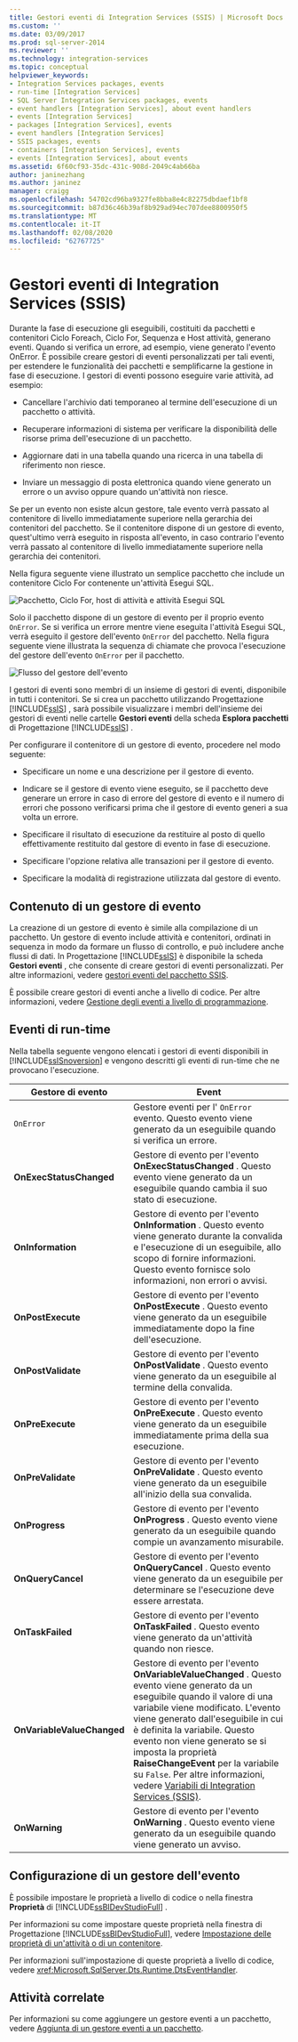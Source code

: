 ```yaml
---
title: Gestori eventi di Integration Services (SSIS) | Microsoft Docs
ms.custom: ''
ms.date: 03/09/2017
ms.prod: sql-server-2014
ms.reviewer: ''
ms.technology: integration-services
ms.topic: conceptual
helpviewer_keywords:
- Integration Services packages, events
- run-time [Integration Services]
- SQL Server Integration Services packages, events
- event handlers [Integration Services], about event handlers
- events [Integration Services]
- packages [Integration Services], events
- event handlers [Integration Services]
- SSIS packages, events
- containers [Integration Services], events
- events [Integration Services], about events
ms.assetid: 6f60cf93-35dc-431c-908d-2049c4ab66ba
author: janinezhang
ms.author: janinez
manager: craigg
ms.openlocfilehash: 54702cd96ba9327fe8bba8e4c82275dbdaef1bf8
ms.sourcegitcommit: b87d36c46b39af8b929ad94ec707dee8800950f5
ms.translationtype: MT
ms.contentlocale: it-IT
ms.lasthandoff: 02/08/2020
ms.locfileid: "62767725"
---
```

# <a name="integration-services-ssis-event-handlers"></a>Gestori eventi di Integration Services (SSIS)
  Durante la fase di esecuzione gli eseguibili, costituiti da pacchetti e contenitori Ciclo Foreach, Ciclo For, Sequenza e Host attività, generano eventi. Quando si verifica un errore, ad esempio, viene generato l'evento OnError. È possibile creare gestori di eventi personalizzati per tali eventi, per estendere le funzionalità dei pacchetti e semplificarne la gestione in fase di esecuzione. I gestori di eventi possono eseguire varie attività, ad esempio:  
  
-   Cancellare l'archivio dati temporaneo al termine dell'esecuzione di un pacchetto o attività.  
  
-   Recuperare informazioni di sistema per verificare la disponibilità delle risorse prima dell'esecuzione di un pacchetto.  
  
-   Aggiornare dati in una tabella quando una ricerca in una tabella di riferimento non riesce.  
  
-   Inviare un messaggio di posta elettronica quando viene generato un errore o un avviso oppure quando un'attività non riesce.  
  
 Se per un evento non esiste alcun gestore, tale evento verrà passato al contenitore di livello immediatamente superiore nella gerarchia dei contenitori del pacchetto. Se il contenitore dispone di un gestore di evento, quest'ultimo verrà eseguito in risposta all'evento, in caso contrario l'evento verrà passato al contenitore di livello immediatamente superiore nella gerarchia dei contenitori.  
  
 Nella figura seguente viene illustrato un semplice pacchetto che include un contenitore Ciclo For contenente un'attività Esegui SQL.  
  
 ![Pacchetto, Ciclo For, host di attività e attività Esegui SQL](media/mw-dts-eventhandlerpkg.gif "Pacchetto, Ciclo For, host di attività e attività Esegui SQL")  
  
 Solo il pacchetto dispone di un gestore di evento per il proprio evento `OnError`. Se si verifica un errore mentre viene eseguita l'attività Esegui SQL, verrà eseguito il gestore dell'evento `OnError` del pacchetto. Nella figura seguente viene illustrata la sequenza di chiamate che provoca l'esecuzione del gestore dell'evento `OnError` per il pacchetto.  
  
 ![Flusso del gestore dell'evento](media/mw-dts-eventhandlers.gif "Flusso del gestore dell'evento")  
  
 I gestori di eventi sono membri di un insieme di gestori di eventi, disponibile in tutti i contenitori. Se si crea un pacchetto utilizzando Progettazione [!INCLUDE[ssIS](../includes/ssis-md.md)] , sarà possibile visualizzare i membri dell'insieme dei gestori di eventi nelle cartelle **Gestori eventi** della scheda **Esplora pacchetti** di Progettazione [!INCLUDE[ssIS](../includes/ssis-md.md)] .  
  
 Per configurare il contenitore di un gestore di evento, procedere nel modo seguente:  
  
-   Specificare un nome e una descrizione per il gestore di evento.  
  
-   Indicare se il gestore di evento viene eseguito, se il pacchetto deve generare un errore in caso di errore del gestore di evento e il numero di errori che possono verificarsi prima che il gestore di evento generi a sua volta un errore.  
  
-   Specificare il risultato di esecuzione da restituire al posto di quello effettivamente restituito dal gestore di evento in fase di esecuzione.  
  
-   Specificare l'opzione relativa alle transazioni per il gestore di evento.  
  
-   Specificare la modalità di registrazione utilizzata dal gestore di evento.  
  
## <a name="event-handler-content"></a>Contenuto di un gestore di evento  
 La creazione di un gestore di evento è simile alla compilazione di un pacchetto. Un gestore di evento include attività e contenitori, ordinati in sequenza in modo da formare un flusso di controllo, e può includere anche flussi di dati. In Progettazione [!INCLUDE[ssIS](../includes/ssis-md.md)] è disponibile la scheda **Gestori eventi** , che consente di creare gestori di eventi personalizzati. Per altre informazioni, vedere [gestori eventi del pacchetto SSIS](integration-services-ssis-event-handlers.md).  
  
 È possibile creare gestori di eventi anche a livello di codice. Per altre informazioni, vedere [Gestione degli eventi a livello di programmazione](building-packages-programmatically/handling-events-programmatically.md).  
  
## <a name="run-time-events"></a>Eventi di run-time  
 Nella tabella seguente vengono elencati i gestori di eventi disponibili in [!INCLUDE[ssISnoversion](../includes/ssisnoversion-md.md)] e vengono descritti gli eventi di run-time che ne provocano l'esecuzione.  
  
|Gestore di evento|Event|  
|-------------------|-----------|  
|`OnError`|Gestore eventi per l' `OnError` evento. Questo evento viene generato da un eseguibile quando si verifica un errore.|  
|**OnExecStatusChanged**|Gestore di evento per l'evento **OnExecStatusChanged** . Questo evento viene generato da un eseguibile quando cambia il suo stato di esecuzione.|  
|**OnInformation**|Gestore di evento per l'evento **OnInformation** . Questo evento viene generato durante la convalida e l'esecuzione di un eseguibile, allo scopo di fornire informazioni. Questo evento fornisce solo informazioni, non errori o avvisi.|  
|**OnPostExecute**|Gestore di evento per l'evento **OnPostExecute** . Questo evento viene generato da un eseguibile immediatamente dopo la fine dell'esecuzione.|  
|**OnPostValidate**|Gestore di evento per l'evento **OnPostValidate** . Questo evento viene generato da un eseguibile al termine della convalida.|  
|**OnPreExecute**|Gestore di evento per l'evento **OnPreExecute** . Questo evento viene generato da un eseguibile immediatamente prima della sua esecuzione.|  
|**OnPreValidate**|Gestore di evento per l'evento **OnPreValidate** . Questo evento viene generato da un eseguibile all'inizio della sua convalida.|  
|**OnProgress**|Gestore di evento per l'evento **OnProgress** . Questo evento viene generato da un eseguibile quando compie un avanzamento misurabile.|  
|**OnQueryCancel**|Gestore di evento per l'evento **OnQueryCancel** . Questo evento viene generato da un eseguibile per determinare se l'esecuzione deve essere arrestata.|  
|**OnTaskFailed**|Gestore di evento per l'evento **OnTaskFailed** . Questo evento viene generato da un'attività quando non riesce.|  
|**OnVariableValueChanged**|Gestore di evento per l'evento **OnVariableValueChanged** . Questo evento viene generato da un eseguibile quando il valore di una variabile viene modificato. L'evento viene generato dall'eseguibile in cui è definita la variabile. Questo evento non viene generato se si imposta la proprietà **RaiseChangeEvent** per la variabile su `False`. Per altre informazioni, vedere [Variabili di Integration Services &#40;SSIS&#41;](integration-services-ssis-variables.md).|  
|**OnWarning**|Gestore di evento per l'evento **OnWarning** . Questo evento viene generato da un eseguibile quando viene generato un avviso.|  
  
## <a name="configuration-of-an-event-handler"></a>Configurazione di un gestore dell'evento  
 È possibile impostare le proprietà a livello di codice o nella finestra **Proprietà** di [!INCLUDE[ssBIDevStudioFull](../includes/ssbidevstudiofull-md.md)] .  
  
 Per informazioni su come impostare queste proprietà nella finestra di Progettazione [!INCLUDE[ssBIDevStudioFull](../includes/ssbidevstudiofull-md.md)], vedere [Impostazione delle proprietà di un'attività o di un contenitore](../../2014/integration-services/set-the-properties-of-a-task-or-container.md).  
  
 Per informazioni sull'impostazione di queste proprietà a livello di codice, vedere <xref:Microsoft.SqlServer.Dts.Runtime.DtsEventHandler>.  
  
## <a name="related-tasks"></a>Attività correlate  
 Per informazioni su come aggiungere un gestore eventi a un pacchetto, vedere [Aggiunta di un gestore eventi a un pacchetto](../../2014/integration-services/add-an-event-handler-to-a-package.md).  
  
  
